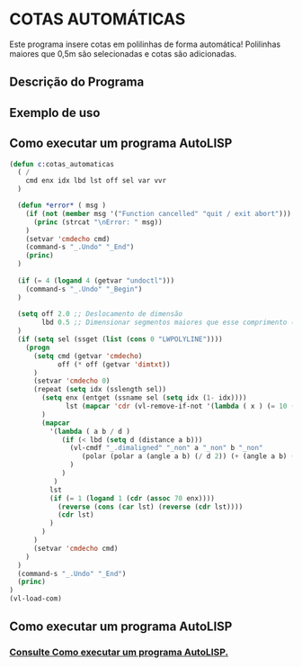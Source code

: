 # COTAS AUTOMÁTICAS
Este programa insere cotas em polilinhas de forma automática!
Polilinhas maiores que 0,5m são selecionadas e cotas são adicionadas.

## Descrição do Programa

## Exemplo de uso

## Como executar um programa AutoLISP
```lisp 
(defun c:cotas_automaticas 
  ( / 
    cmd enx idx lbd lst off sel var vvr 
  )

  (defun *error* ( msg )
    (if (not (member msg '("Function cancelled" "quit / exit abort")))
      (princ (strcat "\nError: " msg))
    )
    (setvar 'cmdecho cmd)
    (command-s "_.Undo" "_End")
    (princ)
  )
  
  (if (= 4 (logand 4 (getvar "undoctl")))
    (command-s "_.Undo" "_Begin")
  )
  
  (setq off 2.0 ;; Deslocamento de dimensão
        lbd 0.5 ;; Dimensionar segmentos maiores que esse comprimento (definir como 0 para dimensionar todos os segmentos)
  )
  (if (setq sel (ssget (list (cons 0 "LWPOLYLINE"))))
    (progn
      (setq cmd (getvar 'cmdecho)
            off (* off (getvar 'dimtxt))
      )
      (setvar 'cmdecho 0)
      (repeat (setq idx (sslength sel))
        (setq enx (entget (ssname sel (setq idx (1- idx))))
              lst (mapcar 'cdr (vl-remove-if-not '(lambda ( x ) (= 10 (car x))) enx))
        )
        (mapcar
          '(lambda ( a b / d )
             (if (< lbd (setq d (distance a b)))
               (vl-cmdf "_.dimaligned" "_non" a "_non" b "_non"
                  (polar (polar a (angle a b) (/ d 2)) (+ (angle a b) (/ pi (if (< (car a) (car b)) 2.0 -2.0))) off)
               )
             )
           )
          lst
          (if (= 1 (logand 1 (cdr (assoc 70 enx))))
            (reverse (cons (car lst) (reverse (cdr lst))))
            (cdr lst)
          )
        )
      )
      (setvar 'cmdecho cmd)
    )
  )
  (command-s "_.Undo" "_End")
  (princ)
)
(vl-load-com)
```

## Como executar um programa AutoLISP
### [Consulte Como executar um programa AutoLISP.](https://www.lee-mac.com/runlisp.html)